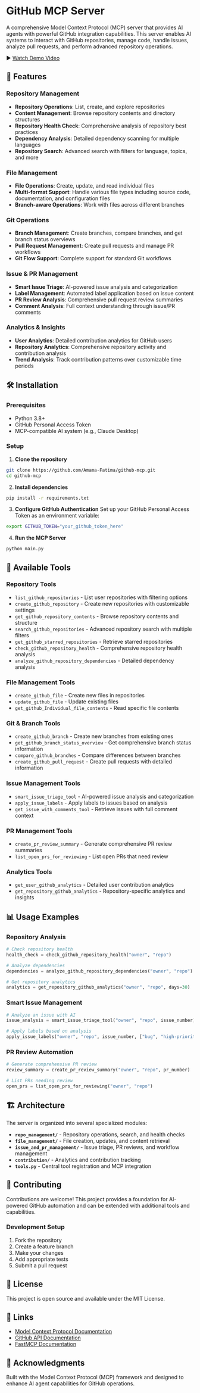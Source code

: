 # GitHub MCP Server

A comprehensive Model Context Protocol (MCP) server that provides AI agents with powerful GitHub integration capabilities. This server enables AI systems to interact with GitHub repositories, manage code, handle issues, analyze pull requests, and perform advanced repository operations.

▶️ [Watch Demo Video](https://github.com/Amama-Fatima/github-mcp/blob/main/Video%20Project.mp4?raw=true)


## 🚀 Features

### Repository Management
- **Repository Operations**: List, create, and explore repositories
- **Content Management**: Browse repository contents and directory structures
- **Repository Health Check**: Comprehensive analysis of repository best practices
- **Dependency Analysis**: Detailed dependency scanning for multiple languages
- **Repository Search**: Advanced search with filters for language, topics, and more

### File Management
- **File Operations**: Create, update, and read individual files
- **Multi-format Support**: Handle various file types including source code, documentation, and configuration files
- **Branch-aware Operations**: Work with files across different branches

### Git Operations
- **Branch Management**: Create branches, compare branches, and get branch status overviews
- **Pull Request Management**: Create pull requests and manage PR workflows
- **Git Flow Support**: Complete support for standard Git workflows

### Issue & PR Management
- **Smart Issue Triage**: AI-powered issue analysis and categorization
- **Label Management**: Automated label application based on issue content
- **PR Review Analysis**: Comprehensive pull request review summaries
- **Comment Analysis**: Full context understanding through issue/PR comments

### Analytics & Insights
- **User Analytics**: Detailed contribution analytics for GitHub users
- **Repository Analytics**: Comprehensive repository activity and contribution analysis
- **Trend Analysis**: Track contribution patterns over customizable time periods

## 🛠️ Installation

### Prerequisites
- Python 3.8+
- GitHub Personal Access Token
- MCP-compatible AI system (e.g., Claude Desktop)

### Setup

1. **Clone the repository**
```bash
git clone https://github.com/Amama-Fatima/github-mcp.git
cd github-mcp
```

2. **Install dependencies**
```bash
pip install -r requirements.txt
```

3. **Configure GitHub Authentication**
Set up your GitHub Personal Access Token as an environment variable:
```bash
export GITHUB_TOKEN="your_github_token_here"
```

4. **Run the MCP Server**
```bash
python main.py
```

## 🔧 Available Tools

### Repository Tools
- `list_github_repositories` - List user repositories with filtering options
- `create_github_repository` - Create new repositories with customizable settings
- `get_github_repository_contents` - Browse repository contents and structure
- `search_github_repositories` - Advanced repository search with multiple filters
- `get_github_starred_repositories` - Retrieve starred repositories
- `check_github_repository_health` - Comprehensive repository health analysis
- `analyze_github_repository_dependencies` - Detailed dependency analysis

### File Management Tools
- `create_github_file` - Create new files in repositories
- `update_github_file` - Update existing files
- `get_github_Individual_file_contents` - Read specific file contents

### Git & Branch Tools
- `create_github_branch` - Create new branches from existing ones
- `get_github_branch_status_overview` - Get comprehensive branch status information
- `compare_github_branches` - Compare differences between branches
- `create_github_pull_request` - Create pull requests with detailed information

### Issue Management Tools
- `smart_issue_triage_tool` - AI-powered issue analysis and categorization
- `apply_issue_labels` - Apply labels to issues based on analysis
- `get_issue_with_comments_tool` - Retrieve issues with full comment context

### PR Management Tools
- `create_pr_review_summary` - Generate comprehensive PR review summaries
- `list_open_prs_for_reviewing` - List open PRs that need review

### Analytics Tools
- `get_user_github_analytics` - Detailed user contribution analytics
- `get_repository_github_analytics` - Repository-specific analytics and insights

## 📊 Usage Examples

### Repository Analysis
```python
# Check repository health
health_check = check_github_repository_health("owner", "repo")

# Analyze dependencies
dependencies = analyze_github_repository_dependencies("owner", "repo")

# Get repository analytics
analytics = get_repository_github_analytics("owner", "repo", days=30)
```

### Smart Issue Management
```python
# Analyze an issue with AI
issue_analysis = smart_issue_triage_tool("owner", "repo", issue_number)

# Apply labels based on analysis
apply_issue_labels("owner", "repo", issue_number, ["bug", "high-priority"])
```

### PR Review Automation
```python
# Generate comprehensive PR review
review_summary = create_pr_review_summary("owner", "repo", pr_number)

# List PRs needing review
open_prs = list_open_prs_for_reviewing("owner", "repo")
```

## 🏗️ Architecture

The server is organized into several specialized modules:

- **`repo_management/`** - Repository operations, search, and health checks
- **`file_management/`** - File creation, updates, and content retrieval
- **`issue_and_pr_management/`** - Issue triage, PR reviews, and workflow management
- **`contribution/`** - Analytics and contribution tracking
- **`tools.py`** - Central tool registration and MCP integration

## 🤝 Contributing

Contributions are welcome! This project provides a foundation for AI-powered GitHub automation and can be extended with additional tools and capabilities.

### Development Setup
1. Fork the repository
2. Create a feature branch
3. Make your changes
4. Add appropriate tests
5. Submit a pull request

## 📝 License

This project is open source and available under the MIT License.

## 🔗 Links

- [Model Context Protocol Documentation](https://modelcontextprotocol.io)
- [GitHub API Documentation](https://docs.github.com/en/rest)
- [FastMCP Documentation](https://github.com/jlowin/fastmcp)

## 🙏 Acknowledgments

Built with the Model Context Protocol (MCP) framework and designed to enhance AI agent capabilities for GitHub operations.
